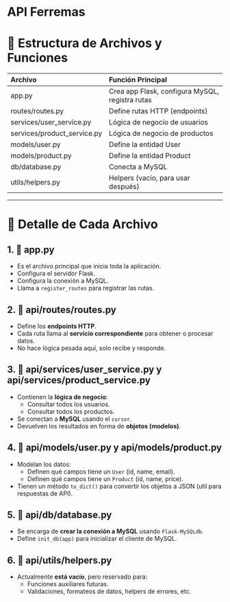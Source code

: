 # API Ferremas

# 📄 Estructura de Archivos y Funciones

| Archivo | Función Principal |
|:---|:---|
| app.py | Crea app Flask, configura MySQL, registra rutas |
| routes/routes.py | Define rutas HTTP (endpoints) |
| services/user_service.py | Lógica de negocio de usuarios |
| services/product_service.py | Lógica de negocio de productos |
| models/user.py | Define la entidad User |
| models/product.py | Define la entidad Product |
| db/database.py | Conecta a MySQL |
| utils/helpers.py | Helpers (vacío, para usar después) |

---

# 📄 Detalle de Cada Archivo

## 1. 📄 app.py
- Es el archivo principal que inicia toda la aplicación.
- Configura el servidor Flask.
- Configura la conexión a MySQL.
- Llama a `register_routes` para registrar las rutas.

## 2. 📂 api/routes/routes.py
- Define los **endpoints HTTP**.
- Cada ruta llama al **servicio correspondiente** para obtener o procesar datos.
- No hace lógica pesada aquí, solo recibe y responde.

## 3. 📂 api/services/user_service.py y api/services/product_service.py
- Contienen la **lógica de negocio**:
  - Consultar todos los usuarios.
  - Consultar todos los productos.
- Se conectan a **MySQL** usando el `cursor`.
- Devuelven los resultados en forma de **objetos (modelos)**.

## 4. 📂 api/models/user.py y api/models/product.py
- Modelan los datos:
  - Definen qué campos tiene un `User` (id, name, email).
  - Definen qué campos tiene un `Product` (id, name, price).
- Tienen un método `to_dict()` para convertir los objetos a JSON (util para respuestas de API).

## 5. 📂 api/db/database.py
- Se encarga de **crear la conexión a MySQL** usando `Flask-MySQLdb`.
- Define `init_db(app)` para inicializar el cliente de MySQL.

## 6. 📂 api/utils/helpers.py
- Actualmente **está vacío**, pero reservado para:
  - Funciones auxiliares futuras.
  - Validaciones, formateos de datos, helpers de errores, etc.